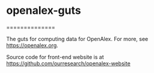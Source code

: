 # openalex-guts
==============

The guts for computing data for OpenAlex. For more, see https://openalex.org.

Source code for front-end website is at https://github.com/ourresearch/openalex-website
